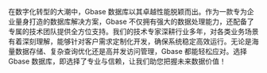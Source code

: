 在数字化转型的大潮中，Gbase 数据库以其卓越性能脱颖而出。作为一款专为企业量身打造的数据库解决方案，Gbase 不仅拥有强大的数据处理能力，还配备了专属的技术团队提供全方位支持。我们的技术专家深耕行业多年，对各类业务场景有着深刻理解，能够针对客户需求定制化开发，确保系统稳定高效运行。无论是海量数据存储、复杂查询优化还是高并发访问管理，Gbase 都能轻松应对。选择 Gbase 数据库，即选择了专业与信赖，让我们助您把握未来数据价值！